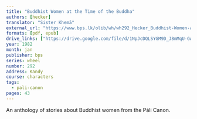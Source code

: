 ```yaml
---
title: "Buddhist Women at the Time of the Buddha"
authors: [hecker]
translator: "Sister Khemā"
external_url: "https://www.bps.lk/olib/wh/wh292_Hecker_Buddhist-Women-at-the-Time-of-the-Buddha.html"
formats: [pdf, epub]
drive_links: ["https://drive.google.com/file/d/1NpJcDQLSYGM9D_J8mMqU-GwQ47HYgQS9/view?usp=drivesdk", "https://obu.pages.dev/assets/epubs/1g2u5S9gwkgBNu5Hs9NL_4qTiw9r7tQap.epub"]
year: 1982
month: jan
publisher: bps
series: wheel
number: 292
address: Kandy
course: characters
tags:
  - pali-canon
pages: 43
---
```


An anthology of stories about Buddhist women from the Pāli Canon.

